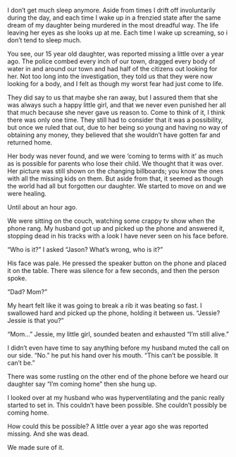 I don’t get much sleep anymore. Aside from times I drift off involuntarily during the day, and each time I wake up in a frenzied state after the same dream of my daughter being murdered in the most dreadful way. The life leaving her eyes as she looks up at me. Each time I wake up screaming, so i don’t tend to sleep much.

You see, our 15 year old daughter, was reported missing a little over a year ago. The police combed every inch of our town, dragged every body of water in and around our town and had half of the citizens out looking for her. Not too long into the investigation, they told us that they were now looking for a body, and I felt as though my worst fear had just come to life. 

They did say to us that maybe she ran away, but I assured them that she was always such a happy little girl, and that we never even punished her all that much because she never gave us reason to. Come to think of it, I think there was only one time. They still had to consider that it was a possibility, but once we ruled that out, due to her being so young and having no way of obtaining any money, they believed that she wouldn’t have gotten far and returned home.

Her body was never found, and we were ‘coming to terms with it’ as much as is possible for parents who lose their child. We thought that it was over. Her picture was still shown on the changing billboards; you know the ones with all the missing kids on them. But aside from that, it seemed as though the world had all but forgotten our daughter. We started to move on and we were healing.

Until about an hour ago. 

We were sitting on the couch, watching some crappy tv show when the phone rang. My husband got up and picked up the phone and answered it, stopping dead in his tracks with a look I have never seen on his face before. 

“Who is it?” I asked “Jason? What’s wrong, who is it?” 

His face was pale. He pressed the speaker button on the phone and placed it on the table. There was silence for a few seconds, and then the person spoke. 

“Dad? Mom?” 

My heart felt like it was going to break a rib it was beating so fast. I swallowed hard and picked up the phone, holding it between us. “Jessie? Jessie is that you?” 

“Mom...” Jessie, my little girl, sounded beaten and exhausted “I’m still alive.” 

I didn’t even have time to say anything before my husband muted the call on our side. “No.” he put his hand over his mouth. “This can’t be possible. It can’t be.”

There was some rustling on the other end of the phone before we heard our daughter say “I’m coming home” then she hung up. 

I looked over at my husband who was hyperventilating and the panic really started to set in. This couldn’t have been possible. She couldn’t possibly be coming home. 

How could this be possible? A little over a year ago she was reported missing. And she was dead.

We made sure of it.
